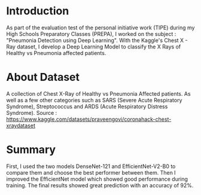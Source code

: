 # Introduction
 As part of the evaluation test of the personal initiative work (TIPE) during my High Schools Preparatory Classes (PREPA), I worked on the subject : "Pneumonia Detection using Deep Learning". With the Kaggle's Chest X - Ray dataset, I develop a Deep Learning Model to classify the X Rays of Healthy vs Pneumonia affected patients.
 
# About Dataset
 A collection of Chest X-Ray of Healthy vs Pneumonia Affected patients. As well as a few other categories such as SARS (Severe Acute Respiratory Syndrome), Streptococcus and ARDS (Acute Respiratory Distress Syndrome). 
 Source : https://www.kaggle.com/datasets/praveengovi/coronahack-chest-xraydataset
 
# Summary
 First, I used the two models DenseNet-121 and EfficientNet-V2-B0 to compare them and choose the best performer between them. Then I improved the EfficientNet model which showed good performance during training. The final results showed great prediction with an accuracy of 92%.
